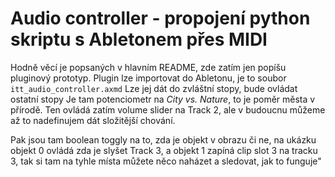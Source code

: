 # Audio controller - propojení python skriptu s Abletonem přes MIDI
Hodně věcí je popsaných v hlavním README, zde zatím jen popíšu pluginový prototyp.
Plugin lze importovat do Abletonu, je to soubor `itt_audio_controller.axmd`
Lze jej dát do zvláštní stopy, bude ovládat ostatní stopy
Je tam potenciometr na *City vs. Nature*, to je poměr města v přírodě.
Ten ovládá zatím volume slider na Track 2, ale v budoucnu můžeme až to nadefinujem dát složitější chování.

Pak jsou tam boolean toggly na to, zda je objekt v obrazu či ne, na ukázku objekt 0 ovládá zda je slyšet Track 3,
a objekt 1 zapíná clip slot 3 na tracku 3, tak si tam na tyhle místa můžete něco naházet a sledovat, jak to funguje"


